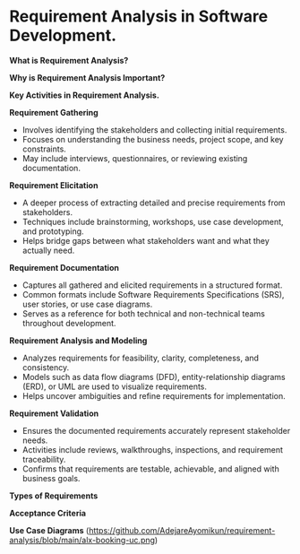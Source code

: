 # Requirement Analysis in Software Development.
**What is Requirement Analysis?**

**Why is Requirement Analysis Important?**

**Key Activities in Requirement Analysis.**

**Requirement Gathering**
  - Involves identifying the stakeholders and collecting initial requirements.
  - Focuses on understanding the business needs, project scope, and key constraints.
  - May include interviews, questionnaires, or reviewing existing documentation.

**Requirement Elicitation**
  - A deeper process of extracting detailed and precise requirements from stakeholders.
  - Techniques include brainstorming, workshops, use case development, and prototyping.
  - Helps bridge gaps between what stakeholders want and what they actually need.

**Requirement Documentation**
  - Captures all gathered and elicited requirements in a structured format.
  - Common formats include Software Requirements Specifications (SRS), user stories, or use case diagrams.
  - Serves as a reference for both technical and non-technical teams throughout development.

**Requirement Analysis and Modeling**
  - Analyzes requirements for feasibility, clarity, completeness, and consistency.
  - Models such as data flow diagrams (DFD), entity-relationship diagrams (ERD), or UML are used to visualize requirements.
  - Helps uncover ambiguities and refine requirements for implementation.

**Requirement Validation**
  - Ensures the documented requirements accurately represent stakeholder needs.
  - Activities include reviews, walkthroughs, inspections, and requirement traceability.
  - Confirms that requirements are testable, achievable, and aligned with business goals.

**Types of Requirements**

**Acceptance Criteria**

**Use Case Diagrams**
(https://github.com/AdejareAyomikun/requirement-analysis/blob/main/alx-booking-uc.png)
